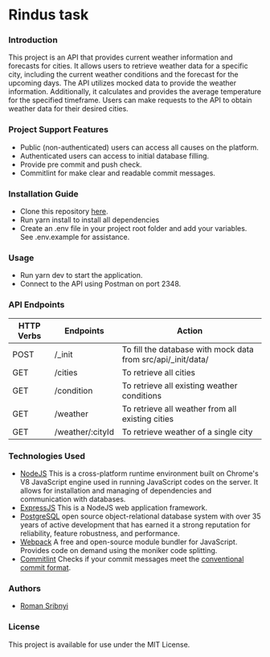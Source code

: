 # Rindus task
### Introduction
This project is an API that provides current weather information and forecasts for cities. It allows users to retrieve weather data for a specific city, including the current weather conditions and the forecast for the upcoming days. The API utilizes mocked data to provide the weather information. Additionally, it calculates and provides the average temperature for the specified timeframe. Users can make requests to the API to obtain weather data for their desired cities.
### Project Support Features
* Public (non-authenticated) users can access all causes on the platform.
* Authenticated users can access to initial database filling.
* Provide pre commit and push check.
* Commitlint for make clear and readable commit messages.
### Installation Guide
* Clone this repository [here](https://github.com/RomSribn/rindus-task).
* Run yarn install to install all dependencies
* Create an .env file in your project root folder and add your variables. See .env.example for assistance.
### Usage
* Run yarn dev to start the application.
* Connect to the API using Postman on port 2348.
### API Endpoints
| HTTP Verbs | Endpoints | Action |
| --- | --- | --- |
| POST | /_init | To fill the database with mock data from src/api/_init/data/ |
| GET | /cities |  To retrieve all cities |
| GET | /condition | To retrieve all existing weather conditions |
| GET | /weather | To retrieve all weather from all existing cities |
| GET | /weather/:cityId | To retrieve weather of a single city |
### Technologies Used
* [NodeJS](https://nodejs.org/) This is a cross-platform runtime environment built on Chrome's V8 JavaScript engine used in running JavaScript codes on the server. It allows for installation and managing of dependencies and communication with databases.
* [ExpressJS](https://www.expresjs.org/) This is a NodeJS web application framework.
* [PostgreSQL](https://www.postgresql.org/) open source object-relational database system with over 35 years of active development that has earned it a strong reputation for reliability, feature robustness, and performance.
* [Webpack](https://webpack.js.org/) A free and open-source module bundler for JavaScript. Provides code on demand using the moniker code splitting.
* [Commitlint](https://github.com/conventional-changelog/commitlint/) Checks if your commit messages meet the [conventional commit format](https://conventionalcommits.org).
### Authors
* [Roman Sribnyi](https://github.com/RomSribn)
### License
This project is available for use under the MIT License.